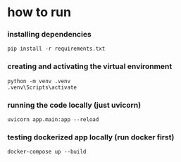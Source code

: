 # how to run

### installing dependencies
```
pip install -r requirements.txt
```

### creating and activating the virtual environment
```
python -m venv .venv
.venv\Scripts\activate
```

### running the code locally (just uvicorn)
```
uvicorn app.main:app --reload
```

### testing dockerized app locally (run docker first)
```
docker-compose up --build
```
